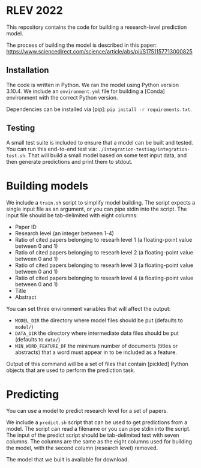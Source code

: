# RLEV 2022

This repository contains the code for building a research-level prediction model.

The process of building the model is described in this paper:
https://www.sciencedirect.com/science/article/abs/pii/S1751157713000825

## Installation

The code is written in Python. We ran the model using Python version 3.10.4.
We include an `environment.yml` file for building a [Conda] environment with the correct Python version.

Dependencies can be installed via [pip]: `pip install -r requirements.txt`.

## Testing

A small test suite is included to ensure that a model can be built and tested.
You can run this end-to-end test via: `./integration-testing/integration-test.sh`.
That will build a small model based on some test input data, and then generate predictions and print them to stdout.

# Building models

We include a `train.sh` script to simplify model building.
The script expects a single input file as an argument, or you can pipe stdin into the script.
The input file should be tab-delimited with eight columns:

* Paper ID
* Research level (an integer between 1-4)
* Ratio of cited papers belonging to researh level 1 (a floating-point value between 0 and 1)
* Ratio of cited papers belonging to researh level 2 (a floating-point value between 0 and 1)
* Ratio of cited papers belonging to researh level 3 (a floating-point value between 0 and 1)
* Ratio of cited papers belonging to researh level 4 (a floating-point value between 0 and 1)
* Title
* Abstract

You can set three environment variables that will affect the output:

* `MODEL_DIR` the directory where model files should be put (defaults to `model/`)
* `DATA_DIR` the directory where intermediate data files should be put (defaults to `data/`)
* `MIN_WORD_FEATURE_DF` the minimum number of documents (titles or abstracts) that a word must appear in to be included as a feature.

Output of this command will be a set of files that contain [pickled] Python objects that are used to perform the prediction task.

# Predicting

You can use a model to predict research level for a set of papers.

We include a `predict.sh` script that can be used to get predictions from a model.
The script can read a filename or you can pipe stdin into the script.
The input of the predict script should be tab-delimited text with seven columns.
The columns are the same as the eight columns used for building the model, with the second column (research level) removed.

The model that we built is available for download.
